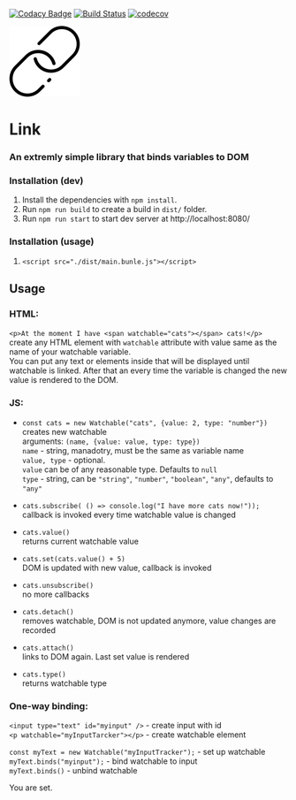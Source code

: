 [![Codacy Badge](https://api.codacy.com/project/badge/Grade/d76a5963342e443bae700ac345907ba9)](https://www.codacy.com/app/spbeat/link?utm_source=github.com&amp;utm_medium=referral&amp;utm_content=tomkallen/link&amp;utm_campaign=Badge_Grade)
[![Build Status](https://travis-ci.org/tomkallen/link.svg?branch=master)](https://travis-ci.org/tomkallen/link)
[![codecov](https://codecov.io/gh/tomkallen/link/branch/master/graph/badge.svg)](https://codecov.io/gh/tomkallen/link)


![](./link.png)
# Link  
### An extremly simple library that binds variables to DOM

### Installation (dev)

1. Install the dependencies with `npm install`.
2. Run `npm run build` to create a build in `dist/` folder.
3. Run `npm run start` to start dev server at http://localhost:8080/

### Installation (usage)

1. `<script src="./dist/main.bunle.js"></script>`

## Usage

### HTML:
`<p>At the moment I have <span watchable="cats"></span> cats!</p>`  
create any HTML element with `watchable` attribute with value same as the name of your watchable variable.  
You can put any text or elements inside that will be displayed until watchable is linked. After that an every time the variable is changed the new value is rendered to the DOM.   

### JS: 
- `const cats = new Watchable("cats", {value: 2, type: "number"})`  
creates new watchable  
arguments: `(name, {value: value, type: type})`  
`name` - string, manadotry, must be the same as variable name  
`value, type` - optional.   
`value` can be of any reasonable type. Defaults to `null`  
`type` - string, can be `"string"`, `"number"`, `"boolean"`, `"any"`, defaults to `"any"`  

- `cats.subscribe( () => console.log("I have more cats now!"));`  
callback is invoked every time watchable value is changed  
- `cats.value()`  
returns current watchable value  
- `cats.set(cats.value() + 5)`  
DOM is updated with new value, callback is invoked  
- `cats.unsubscribe()`  
no more callbacks  
- `cats.detach()`  
removes watchable, DOM is not updated anymore, value changes are recorded  
- `cats.attach()`  
links to DOM again. Last set value is rendered   
- `cats.type()`  
returns watchable type

### One-way binding:  
`<input type="text" id="myinput" />` - create input with id  
`<p watchable="myInputTarcker"></p>` - create watchable element   
  
`const myText = new Watchable("myInputTracker");` - set up watchable  
`myText.binds("myinput");` - bind watchable to input  
`myText.binds()` - unbind watchable  

You are set.

